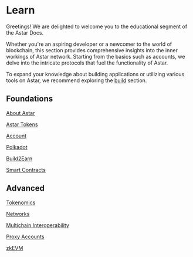 # Learn
Greetings! We are delighted to welcome you to the educational segment of the Astar Docs.

Whether you're an aspiring developer or a newcomer to the world of blockchain, this section provides comprehensive insights into the inner workings of Astar network. Starting from the basics such as accounts, we delve into the intricate protocols that fuel the functionality of Astar.

To expand your knowledge about building applications or utilizing various tools on Astar, we recommend exploring the [build](/docs/build) section. 

## Foundations
[About Astar](/docs/learn/astar)

[Astar Tokens](docs/learn/astar-tokens)

[Account](/docs/learn/Accounts)

[Polkadot](/docs/learn/polkadot_relay)

[Build2Earn](/docs/learn/build2earn)

[Smart Contracts](/docs/learn/smart-contracts)

## Advanced 
[Tokenomics](/docs/learn/tokenomics2)

[Networks](/docs/learn/networks)

[Multichain Interoperability](/docs/learn/interoperability/xcm)

[Proxy Accounts](/docs/learn/Proxies.md)

[zkEVM](/docs/learn/zkEVM)

<!-- [dApp Staking](/docs/learn/dapp-staking) -->
